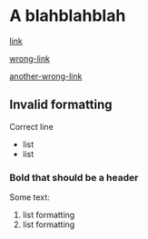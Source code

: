 # A blahblahblah

[link](https://github.com/djsatok/example-doc)

[wrong-link](https://github.com/djsatok/example-doc1)

[another-wrong-link](https://djsatok.github.io/)

## Invalid formatting

Correct line

- list
- list

### Bold that should be a header

Some text:

1. list formatting
2. list formatting
